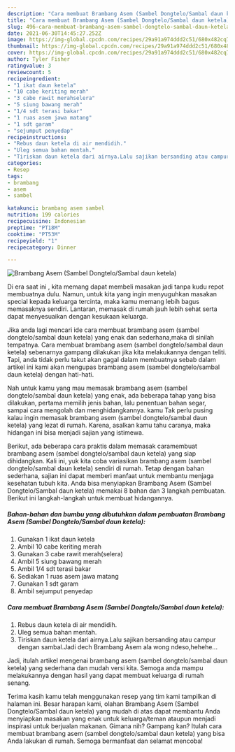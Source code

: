 ```yaml
---
description: "Cara membuat Brambang Asem (Sambel Dongtelo/Sambal daun ketela) yang nikmat dan Mudah Dibuat"
title: "Cara membuat Brambang Asem (Sambel Dongtelo/Sambal daun ketela) yang nikmat dan Mudah Dibuat"
slug: 496-cara-membuat-brambang-asem-sambel-dongtelo-sambal-daun-ketela-yang-nikmat-dan-mudah-dibuat
date: 2021-06-30T14:45:27.252Z
image: https://img-global.cpcdn.com/recipes/29a91a974ddd2c51/680x482cq70/brambang-asem-sambel-dongtelosambal-daun-ketela-foto-resep-utama.jpg
thumbnail: https://img-global.cpcdn.com/recipes/29a91a974ddd2c51/680x482cq70/brambang-asem-sambel-dongtelosambal-daun-ketela-foto-resep-utama.jpg
cover: https://img-global.cpcdn.com/recipes/29a91a974ddd2c51/680x482cq70/brambang-asem-sambel-dongtelosambal-daun-ketela-foto-resep-utama.jpg
author: Tyler Fisher
ratingvalue: 3
reviewcount: 5
recipeingredient:
- "1 ikat daun ketela"
- "10 cabe keriting merah"
- "3 cabe rawit merahselera"
- "5 siung bawang merah"
- "1/4 sdt terasi bakar"
- "1 ruas asem jawa matang"
- "1 sdt garam"
- "sejumput penyedap"
recipeinstructions:
- "Rebus daun ketela di air mendidih."
- "Uleg semua bahan mentah."
- "Tiriskan daun ketela dari airnya.Lalu sajikan bersanding atau campur dengan sambal.Jadi dech Brambang Asem ala wong ndeso,hehehe..."
categories:
- Resep
tags:
- brambang
- asem
- sambel

katakunci: brambang asem sambel 
nutrition: 199 calories
recipecuisine: Indonesian
preptime: "PT18M"
cooktime: "PT53M"
recipeyield: "1"
recipecategory: Dinner

---
```



![Brambang Asem (Sambel Dongtelo/Sambal daun ketela)](https://img-global.cpcdn.com/recipes/29a91a974ddd2c51/680x482cq70/brambang-asem-sambel-dongtelosambal-daun-ketela-foto-resep-utama.jpg)

Di era  saat ini , kita memang dapat membeli masakan jadi tanpa kudu repot membuatnya dulu. Namun, untuk kita yang ingin menyuguhkan masakan special kepada keluarga tercinta, maka kamu memang lebih bagus memasaknya sendiri. Lantaran, memasak di rumah jauh lebih sehat serta dapat menyesuaikan dengan kesukaan keluarga.

Jika anda lagi mencari ide cara membuat brambang asem (sambel dongtelo/sambal daun ketela) yang enak dan sederhana,maka di sinilah tempatnya. Cara membuat brambang asem (sambel dongtelo/sambal daun ketela)  sebenarnya gampang dilakukan jika kita melakukannya dengan teliti. Tapi, anda tidak perlu takut akan gagal dalam membuatnya 
sebab dalam artikel ini kami akan mengupas brambang asem (sambel dongtelo/sambal daun ketela) dengan hati-hati.  



Nah untuk kamu yang mau memasak brambang asem (sambel dongtelo/sambal daun ketela) yang enak, ada beberapa tahap yang bisa dilakukan, pertama memilih jenis bahan, lalu penentuan bahan segar, sampai cara mengolah dan menghidangkannya. kamu Tak perlu pusing kalau ingin memasak brambang asem (sambel dongtelo/sambal daun ketela) yang lezat di rumah. Karena, asalkan kamu  tahu caranya, maka hidangan ini bisa menjadi sajian yang istimewa.

Berikut, ada beberapa cara praktis  dalam memasak caramembuat brambang asem (sambel dongtelo/sambal daun ketela) yang siap dihidangkan. Kali ini, yuk kita coba variasikan brambang asem (sambel dongtelo/sambal daun ketela) sendiri di rumah. Tetap dengan bahan sederhana, sajian ini dapat memberi manfaat untuk membantu menjaga kesehatan tubuh kita. Anda bisa menyiapkan Brambang Asem (Sambel Dongtelo/Sambal daun ketela) memakai 8 bahan dan 3 langkah pembuatan. Berikut ini langkah-langkah untuk membuat hidangannya.

<!--inarticleads1-->

##### Bahan-bahan dan bumbu yang dibutuhkan dalam pembuatan Brambang Asem (Sambel Dongtelo/Sambal daun ketela):

1. Gunakan 1 ikat daun ketela
1. Ambil 10 cabe keriting merah
1. Gunakan 3 cabe rawit merah(selera)
1. Ambil 5 siung bawang merah
1. Ambil 1/4 sdt terasi bakar
1. Sediakan 1 ruas asem jawa matang
1. Gunakan 1 sdt garam
1. Ambil sejumput penyedap




<!--inarticleads2-->

##### Cara membuat Brambang Asem (Sambel Dongtelo/Sambal daun ketela):

1. Rebus daun ketela di air mendidih.
1. Uleg semua bahan mentah.
1. Tiriskan daun ketela dari airnya.Lalu sajikan bersanding atau campur dengan sambal.Jadi dech Brambang Asem ala wong ndeso,hehehe...




Jadi, itulah artikel mengenai  brambang asem (sambel dongtelo/sambal daun ketela)  yang sederhana dan mudah versi kita. Semoga anda mampu melakukannya dengan hasil yang dapat membuat keluarga di rumah senang. 

Terima kasih kamu telah menggunakan resep yang tim kami tampilkan di halaman ini. Besar harapan kami, olahan  Brambang Asem (Sambel Dongtelo/Sambal daun ketela) yang mudah di atas dapat membantu Anda menyiapkan masakan yang enak untuk keluarga/teman ataupun menjadi inspirasi untuk berjualan makanan. Gimana nih? Gampang kan? Itulah cara membuat brambang asem (sambel dongtelo/sambal daun ketela) yang bisa Anda lakukan di rumah. Semoga bermanfaat dan selamat mencoba!

